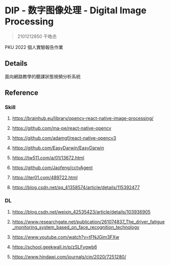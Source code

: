 # DIP - 数字图像处理 - Digital Image Processing

> 2101212850 干皓丞

PKU 2022 個人實驗報告作業

## Details

面向網路教學的聽課狀態視頻分析系統

## Reference

### Skill

1. https://brainhub.eu/library/opencv-react-native-image-processing/

2. https://github.com/ma-pe/react-native-opencv

3. https://github.com/adamgf/react-native-opencv3

4. https://github.com/EasyDarwin/EasyDarwin

5. https://tw511.com/a/01/13672.html

6. https://github.com/Jaofeng/cctvAgent

7. https://iter01.com/489722.html

8. https://blog.csdn.net/qq_41358574/article/details/115392477

### DL

1. https://blog.csdn.net/weixin_42535423/article/details/103936905

2. https://www.researchgate.net/publication/261074837_The_driver_fatigue_monitoring_system_based_on_face_recognition_technology

3. https://www.youtube.com/watch?v=tFNJGim3FXw

4. https://school.geekwall.in/p/zSLFygwb6

5. https://www.hindawi.com/journals/cin/2020/7251280/



